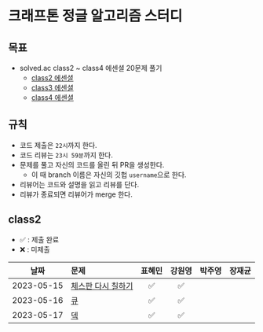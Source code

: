 # 크래프톤 정글 알고리즘 스터디

## 목표

- solved.ac class2 ~ class4 에센셜 20문제 풀기
  - [class2 에센셜](https://solved.ac/class/2e)
  - [class3 에센셜](https://solved.ac/class/3e)
  - [class4 에센셜](https://solved.ac/class/4e)

## 규칙

- 코드 제출은 `22시`까지 한다.
- 코드 리뷰는 `23시 59분`까지 한다.
- 문제를 풀고 자신의 코드를 올린 뒤 PR을 생성한다.
  - 이 때 branch 이름은 자신의 깃헙 `username`으로 한다.
- 리뷰어는 코드와 설명을 읽고 리뷰를 단다.
- 리뷰가 종료되면 리뷰어가 merge 한다.

## class2

- ✅ : 제출 완료
- ❌ : 미제출

|    날짜    | 문제                                    | 표혜민 | 강원영 | 박주영 | 장재균 |
| :--------: | :--------------------------------------------------------- | :----: | :----: | :----: | :----: |
| 2023-05-15 | [체스판 다시 칠하기](https://www.acmicpc.net/problem/1018) |   ✅   |   ✅   |        |        |
| 2023-05-16 | [큐](https://www.acmicpc.net/problem/10845)                |   ✅   |   ✅   |        |        |
| 2023-05-17 | [덱](https://www.acmicpc.net/problem/10866)                |   ✅   |   ✅   |        |        |
